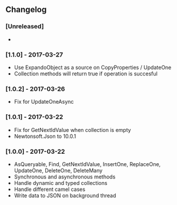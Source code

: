 ## Changelog

### [Unreleased]
*

### [1.1.0] - 2017-03-27
* Use ExpandoObject as a source on CopyProperties / UpdateOne
* Collection methods will return true if operation is succesful

### [1.0.2] - 2017-03-26
* Fix for UpdateOneAsync

### [1.0.1] - 2017-03-22
* Fix for GetNextIdValue when collection is empty
* Newtonsoft.Json to 10.0.1

### [1.0.0] - 2017-03-22
* AsQueryable, Find, GetNextIdValue, InsertOne, ReplaceOne, UpdateOne, DeleteOne, DeleteMany
* Synchronous and asynchronous methods
* Handle dynamic and typed collections
* Handle different camel cases
* Write data to JSON on background thread